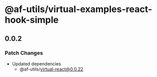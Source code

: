 # @af-utils/virtual-examples-react-hook-simple

## 0.0.2

### Patch Changes

- Updated dependencies
  - @af-utils/virtual-react@0.0.22
